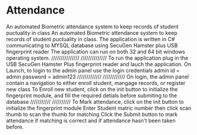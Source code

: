 # Attendance
An automated Biometric attendance system to keep records of student puctuality in class
An automated Biometric attendance system to keep records of student puctuality in class.
The application is written in C# communicating to MYSQL database using SecuGen Hamster plus USB fingerprint reader
The application can run on both 32 and 64 bit windows operating system.
///////////////
//////////////
To run the application plug in the USB SecuGen Hamster Plus fingerprint reader and lauch the application.
On Launch, to login to the admin panel use the login credentials
admin id = admin
password = admin123
/////////////
////////////
On login, the admin panel contain a navigation to either enroll student, mangage records, or register new class
To Enroll new student, click on the init button to initialize the fingerprint module, and fill the required detials before submiting to the database
///////////
//////////
To Mark attendance, click on the init button to initialize the fingerprint module
Enter Student matric number then click scan thumb to scan the thumb for matching
Click the Submit button to  mark attendance if matching is correct and if attendance hasn't been taken before.
